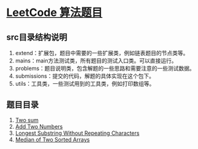 # [LeetCode 算法题目](https://github.com/zdRan/leetcode)
## src目录结构说明
1. extend：扩展包，题目中需要的一些扩展类，例如链表题目的节点类等。
2. mains：main方法测试类，所有题目的测试入口类。可以直接运行。
3. problems：题目说明类，包含解题的一些思路和需要注意的一些测试数据。
4. submissions：提交的代码，解题的具体实现在这个包下。
5. utils：工具类，一些测试用到的工具类，例如打印数组等。
## 题目目录
1. [Two sum](./src/com/leetcode/problems/TwoSum.md)
2. [Add Two Numbers](./src/com/leetcode/problems/AddTwoNumbers.md)
3. [Longest Substring Without Repeating Characters](./src/com/leetcode/problems/LongestSubstring.md)
3. [Median of Two Sorted Arrays](./src/com/leetcode/problems/MedianofTwoSortedArrays.md)
